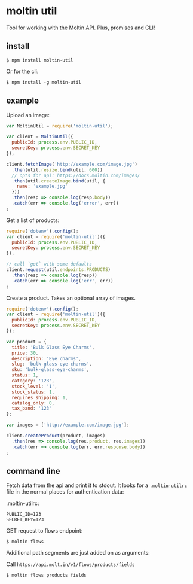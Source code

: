 # moltin util

Tool for working with the Moltin API. Plus, promises and CLI!


## install

    $ npm install moltin-util

Or for the cli:

    $ npm install -g moltin-util

## example

Upload an image:

```js
var MoltinUtil = require('moltin-util');

var client = MoltinUtil({
  publicId: process.env.PUBLIC_ID,
  secretKey: process.env.SECRET_KEY
});

client.fetchImage('http://example.com/image.jpg')
  .then(util.resize.bind(util, 600))
  // opts for api: https://docs.moltin.com/images/
  .then(util.createImage.bind(util, {
    name: 'example.jpg'
  }))
  .then(resp => console.log(resp.body))
  .catch(err => console.log('error', err))
;
```

Get a list of products:

```js
require('dotenv').config();
var client = require('moltin-util')({
  publicId: process.env.PUBLIC_ID,
  secretKey: process.env.SECRET_KEY
});

// call `got` with some defaults
client.request(util.endpoints.PRODUCTS)
  .then(resp => console.log(resp))
  .catch(err => console.log('err', err))
;
```

Create a product. Takes an optional array of images. 

```js
require('dotenv').config();
var client = require('moltin-util')({
  publicId: process.env.PUBLIC_ID,
  secretKey: process.env.SECRET_KEY
});

var product = {
  title: 'Bulk Glass Eye Charms',
  price: 30,
  description: 'Eye charms',
  slug: 'bulk-glass-eye-charms',
  sku: 'bulk-glass-eye-charms',
  status: 1,
  category: '123',
  stock_level: '1',
  stock_status: 1,
  requires_shipping: 1,
  catalog_only: 0,
  tax_band: '123'
};

var images = ['http://example.com/image.jpg'];

client.createProduct(product, images)
  .then(res => console.log(res.product, res.images))
  .catch(err => console.log(err, err.response.body))
;
```

## command line

Fetch data from the api and print it to stdout. It looks for a `.moltin-utilrc` file in the normal places for authentication data:

.moltin-utilrc:
```
PUBLIC_ID=123
SECRET_KEY=123
```

GET request to flows endpoint:

    $ moltin flows

Additional path segments are just added on as arguments:

Call `https://api.molt.in/v1/flows/products/fields`

    $ moltin flows products fields
